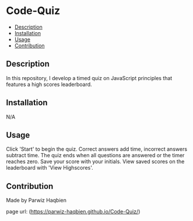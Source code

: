 # Code-Quiz

- [Description](#description)
- [Installation](#installation)
- [Usage](#usage)
- [Contribution](#contribution)

## Description
In this repository, I develop a timed quiz on JavaScript principles that features a high scores leaderboard.

## Installation
N/A

## Usage
Click 'Start' to begin the quiz. Correct answers add time, incorrect answers subtract time. The quiz ends when all questions are answered or the timer reaches zero. Save your score with your initials. View saved scores on the leaderboard with 'View Highscores'.

## Contribution
Made by Parwiz Haqbien

page url: (https://parwiz-haqbien.github.io/Code-Quiz/)